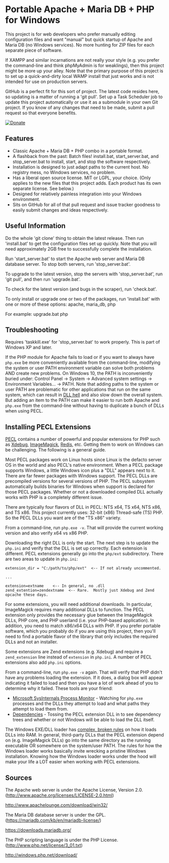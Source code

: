 Portable Apache + Maria DB + PHP for Windows
============================================

This project is for web developers who prefer manually editing configuration files and want "manual" but quick startup of Apache and Maria DB (no Windows services).  No more hunting for ZIP files for each separate piece of software.

If XAMPP and similar incarnations are not really your style (e.g. you prefer the command-line and think phpMyAdmin is for weaklings), then this project might be more up your alley.  Note that the primary purpose of this project is to set up a quick-and-dirty local WAMP install that just works and is not intended for use on production servers.

GitHub is a perfect fit for this sort of project.  The latest code resides here, so updating is a matter of running a 'git pull'.  Set up a Task Scheduler job to update this project automatically or use it as a submodule in your own Git project.  If you know of any changes that need to be made, submit a pull request so that everyone benefits.

[![Donate](https://cubiclesoft.com/res/donate-shield.png)](https://cubiclesoft.com/donate/)

Features
--------

* Classic Apache + Maria DB + PHP combo in a portable format.
* A flashback from the past:  Batch files!  install.bat, start_server.bat, and stop_server.bat to install, start, and stop the software respectively.
* Installation is designed to just adapt paths to the current host.  No registry mess, no Windows services, no problem.
* Has a liberal open source license.  MIT or LGPL, your choice.  (Only applies to the new files that this project adds.  Each product has its own separate license.  See below.)
* Designed for relatively painless integration into your Windows environment.
* Sits on GitHub for all of that pull request and issue tracker goodness to easily submit changes and ideas respectively.

Useful Information
------------------

Do the whole 'git clone' thing to obtain the latest release.  Then run 'install.bat' to get the configuration files set up quickly.  Note that you will need approximately 2GB free to successfully complete the installation.

Run 'start_server.bat' to start the Apache web server and Maria DB database server.  To stop both servers, run 'stop_server.bat'.

To upgrade to the latest version, stop the servers with 'stop_server.bat', run 'git pull', and then run 'upgrade.bat'.

To check for the latest version (and bugs in the scraper), run 'check.bat'.

To only install or upgrade one or two of the packages, run 'install.bat' with one or more of these options:  apache, maria_db, php

For example:  upgrade.bat php

Troubleshooting
---------------

Requires 'taskkill.exe' for 'stop_server.bat' to work properly.  This is part of Windows XP and later.

If the PHP module for Apache fails to load or if you want to always have `php.exe` be more conveniently available from the command-line, modifying the system or user PATH environment variable can solve both problems AND create new problems.  On Windows 10, the PATH is inconveniently buried under:  Control Panel -> System -> Advanced system settings -> Environment Variables... -> PATH.  Note that adding paths to the system or user PATH are problematic for other applications that run on the same system, which can result in [DLL hell](https://en.wikipedia.org/wiki/DLL_Hell) and also slow down the overall system.  But adding an item to the PATH can make it easier to run both Apache and `php.exe` from the command-line without having to duplicate a bunch of DLLs when using PECL.

Installing PECL Extensions
--------------------------

[PECL](https://pecl.php.net/) contains a number of powerful and popular extensions for PHP such as [Xdebug](https://pecl.php.net/package/xdebug), [ImageMagick](https://pecl.php.net/package/imagick), [Redis](https://pecl.php.net/package/redis), etc.  Getting them to work on Windows can be challenging.  The following is a general guide.

Most PECL packages work on Linux hosts since Linux is the defacto server OS in the world and also PECL's native environment.  When a PECL package supports Windows, a little Windows icon plus a "DLL" appears next to it.  There are far fewer packages with Windows support.  The PECL DLLs are precompiled versions for several versions of PHP.  The PECL subsystem automatically builds binaries for Windows when support is declared for those PECL packages.  Whether or not a downloaded compiled DLL actually works with PHP is a completely different issue.

There are typically four flavors of DLL in PECL:  NTS x64, TS x64, NTS x86, and TS x86.  This project currently uses:  32-bit (x86) Thread-safe (TS) PHP.  So the PECL DLLs you want are of the "TS x86" variety.

From a command-line, run `php.exe -v`.  That will provide the current working version and also verify x64 vs x86 PHP.

Downloading the right DLL is only the start.  The next step is to update the `php.ini` and verify that the DLL is set up correctly.  Each extension is different.  PECL extensions generally go into the `php/ext` subdirectory.  There are two areas to update in `php.ini`:

```
extension_dir = "C:/path/to/php/ext"  <-- If not already uncommented.

...

extension=extname    <-- In general, no .dll
zend_extention=zendextname  <-- Rare.  Mostly just Xdebug and Zend opcache these days.
```

For some extensions, you will need additional downloads.  In particular, ImageMagick requires many additional DLLs to function.  The PECL extension only provides the necessary glue between the ImageMagick DLLs, PHP core, and PHP userland (i.e. your PHP-based application).  In addition, you need to match x86/x64 DLLs with PHP.  If you prefer portable software, which you probably do if you are using this project, then you'll need to find a portable flavor of the library that only includes the required DLLs and not an installer.

Some extensions are Zend extensions (e.g. Xdebug) and require a `zend_extension` line instead of `extension` in `php.ini`.  A number of PECL extensions also add `php.ini` options.

From a command-line, run `php.exe -v` again.  That will verify that PHP didn't have any problems loading the extension.  If it does, a dialog box will appear indicating it failed to load and then you have a lot of work ahead of you to determine why it failed.  These tools are your friend:

* [Microsoft SysInternals Process Monitor](https://docs.microsoft.com/en-us/sysinternals/downloads/procmon) - Watching for `php.exe` processes and the DLLs they attempt to load and what paths they attempt to load them from.
* [Dependencies](https://github.com/lucasg/Dependencies) - Tossing the PECL extension DLL in to see dependency trees and whether or not Windows will be able to load the DLL itself.

The Windows EXE/DLL loader has [complex, broken rules](https://docs.microsoft.com/en-us/windows/win32/dlls/dynamic-link-library-search-order) on how it loads DLLs into RAM.  In general, third-party DLLs that the PECL extension depend on (e.g. ImageMagick DLLs) go into the same directory as the running executable OR somewhere on the system/user PATH.  The rules for how the Windows loader works basically invite wrecking a pristine Windows installation.  Knowing how the Windows loader works under the hood will make your life a LOT easier when working with PECL extensions.

Sources
-------

The Apache web server is under the Apache License, Version 2.0.  (http://www.apache.org/licenses/LICENSE-2.0.html)

http://www.apachelounge.com/download/win32/

The Maria DB database server is under the GPL.  (https://mariadb.com/kb/en/mariadb-license/)

https://downloads.mariadb.org/

The PHP scripting language is under the PHP License.  (http://www.php.net/license/3_01.txt)

http://windows.php.net/download/
